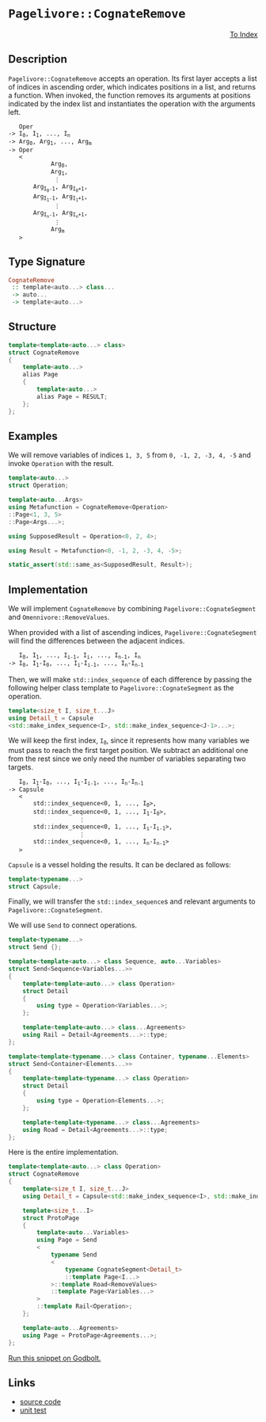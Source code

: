 <!-- Copyright 2024 Feng Mofan
SPDX-License-Identifier: Apache-2.0 -->

# `Pagelivore::CognateRemove`

<p style='text-align: right;'><a href="../../../facilities/metafunctions.md#pagelivore-cognate-remove">To Index</a></p>

## Description

`Pagelivore::CognateRemove` accepts an operation.
Its first layer accepts a list of indices in ascending order, which indicates positions in a list, and returns a function.
When invoked, the function removes its arguments at positions indicated by the index list and instantiates the operation with the arguments left.

<pre><code>   Oper
-> I<sub>0</sub>, I<sub>1</sub>, ..., I<sub>n</sub>
-> Arg<sub>0</sub>, Arg<sub>1</sub>, ..., Arg<sub>m</sub>
-> Oper
   <
            Arg<sub>0</sub>,
            Arg<sub>1</sub>,
             &vellip;
       Arg<sub>I<sub>0</sub>-1</sub>, Arg<sub>I<sub>0</sub>+1</sub>,
       Arg<sub>I<sub>1</sub>-1</sub>, Arg<sub>I<sub>1</sub>+1</sub>,
             &vellip;
       Arg<sub>I<sub>n</sub>-1</sub>, Arg<sub>I<sub>n</sub>+1</sub>,
             &vellip;
            Arg<sub>m</sub>
   ></code></pre>

## Type Signature

```Haskell
CognateRemove
 :: template<auto...> class...
 -> auto...
 -> template<auto...>
```

## Structure

```C++
template<template<auto...> class>
struct CognateRemove
{
    template<auto...>
    alias Page
    {
        template<auto...>
        alias Page = RESULT;
    };
};
```

## Examples

We will remove variables of indices `1, 3, 5` from `0, -1, 2, -3, 4, -5` and invoke `Operation` with the result.

```C++
template<auto...>
struct Operation;

template<auto...Args>
using Metafunction = CognateRemove<Operation>
::Page<1, 3, 5>
::Page<Args...>;

using SupposedResult = Operation<0, 2, 4>;

using Result = Metafunction<0, -1, 2, -3, 4, -5>;

static_assert(std::same_as<SupposedResult, Result>);
```

## Implementation

We will implement `CognateRemove` by combining `Pagelivore::CognateSegment` and `Omennivore::RemoveValues`.

When provided with a list of ascending indices, `Pagelivore::CognateSegment` will find the differences between the adjacent indices.

<pre><code>   I<sub>0</sub>, I<sub>1</sub>, ..., I<sub>i-1</sub>, I<sub>i</sub>, ..., I<sub>n-1</sub>, I<sub>n</sub>
-> I<sub>0</sub>, I<sub>1</sub>-I<sub>0</sub>, ..., I<sub>i</sub>-I<sub>i-1</sub>, ..., I<sub>n</sub>-I<sub>n-1</sub></code></pre>

Then, we will make `std::index_sequence` of each difference by passing the following helper class template to `Pagelivore::CognateSegment` as the operation.

```C++
template<size_t I, size_t...J>
using Detail_t = Capsule
<std::make_index_sequence<I>, std::make_index_sequence<J-1>...>;
```

We will keep the first index, <code>I<sub>0</sub></code>, since it represents how many variables we must pass to reach the first target position.
We subtract an additional one from the rest since we only need the number of variables separating two targets.

<pre><code>   I<sub>0</sub>, I<sub>1</sub>-I<sub>0</sub>, ..., I<sub>i</sub>-I<sub>i-1</sub>, ..., I<sub>n</sub>-I<sub>n-1</sub>
-> Capsule
   <
       std::index_sequence&lt;0, 1, ..., I<sub>0</sub>&gt;,
       std::index_sequence&lt;0, 1, ..., I<sub>1</sub>-I<sub>0</sub>&gt;,
                    &vellip;
       std::index_sequence&lt;0, 1, ..., I<sub>i</sub>-I<sub>i-1</sub>&gt;,
                    &vellip;
       std::index_sequence&lt;0, 1, ..., I<sub>n</sub>-I<sub>n-1</sub>&gt;
   ></code></pre>

`Capsule` is a vessel holding the results. It can be declared as follows:

```C++
template<typename...>
struct Capsule;
```

Finally, we will transfer the `std::index_sequence`s and relevant arguments to `Pagelivore::CognateSegment`.

We will use `Send` to connect operations.

```C++
template<typename...>
struct Send {};

template<template<auto...> class Sequence, auto...Variables>
struct Send<Sequence<Variables...>>
{
    template<template<auto...> class Operation>
    struct Detail
    {
        using type = Operation<Variables...>;
    };

    template<template<auto...> class...Agreements>
    using Rail = Detail<Agreements...>::type;
};

template<template<typename...> class Container, typename...Elements>
struct Send<Container<Elements...>>
{
    template<template<typename...> class Operation>
    struct Detail
    {
        using type = Operation<Elements...>;
    };

    template<template<typename...> class...Agreements>
    using Road = Detail<Agreements...>::type;
};
```

Here is the entire implementation.

```C++
template<template<auto...> class Operation>
struct CognateRemove
{
    template<size_t I, size_t...J>
    using Detail_t = Capsule<std::make_index_sequence<I>, std::make_index_sequence<J-1>...>;

    template<size_t...I>
    struct ProtoPage
    {
        template<auto...Variables>
        using Page = Send
        <
            typename Send
            <
                typename CognateSegment<Detail_t>
                ::template Page<I...>
            >::template Road<RemoveValues>
            ::template Page<Variables...>
        >
        ::template Rail<Operation>;
    };

    template<auto...Agreements>
    using Page = ProtoPage<Agreements...>;
};
```

[Run this snippet on Godbolt.](https://godbolt.org/#z:OYLghAFBqd5QCxAYwPYBMCmBRdBLAF1QCcAaPECAMzwBtMA7AQwFtMQByARg9KtQYEAysib0QXACx8BBAKoBnTAAUAHpwAMvAFYTStJg1DIApACYAQuYukl9ZATwDKjdAGFUtAK4sGIAKwAzKSuADJ4DJgAcj4ARpjEIGb%2BAJykAA6oCoRODB7evgHBmdmOAuGRMSzxiclpdpgOuUIETMQE%2BT5%2BQbaY9mUMLW0EFdFxCUmptq3tnYU9CjMjEWPVE3UAlLaoXsTI7BzmgRHI3lgA1CaBbl6OtIQAnlfYJhoAgkcnZ5iX18iL6CwVGerw%2BZmODFOXguVzcBAe6UwAH0CMQmIQFCD3qCAPQAKgJePO2FUBFcADFiLJzoS8TjQWSWOkDGTYfDEcw2AA6HlYt6LYheBzE0kUqmCS4AdiskoAIlcrNj3ozmUxWdcVSzMLCmLdUDyuc9zqcmAoFOchJgAI5eRj7UjnXVEA0ANTaeCYsXomMCL3eAqFBBFZIY6Epslhlptdu11zdxA9XswCgNIN9oJM0tB5xz501atjbid%2Bp5UUwAHd44nvXzc%2BcvNkjOdlExgD8rrKLdbbZDC2XK%2B7Pd6DQ6q0Pk6n04FFR85QqM%2B98YTzgBZASoIgMB40wn05WYJlanV685jpN8gPCtcMDcCJ7Y6XnRZqvDIY0CRaYVTpYiOk8ANzEW0pQsM96EzeVpylSCZ1xWlm2ITAaFUHcCT3N583VOEEUYVhMAdbIAC9kQIPk0F7dIg2URDkN%2BTtUVteclTeJcCQtBBbgIehULpBkD1VLDi0nP1%2BQY4UhA4gguNjWDF3ggAlA9UH/TA3W8ZMePQzDC3ZXDuV5dN/TEoNFJYZTVKAjTMxlGCFxY%2BCLFNH4iyUTS%2BMPAtj2dHkAEkL2M85TPMtTbR9NwARAEAIiwVQkSUaNe1hHzhL5azs1zbT0pzWEsrrc4cRxc4AHUfgbdsADYNGopC8FUJLnlTSq81Qc5GB8BIC0uSrw0EAAVNo2wITFKsNd48tzarkPq30DR6gh%2BuIQaFFIXK6wK4qfnQKl0jzBAfkiUlHUW9rBFGt5xpzXTOXw1aMpw66DUc5AAGsFqW3La1zZ9HDfcjP0A2g/yIc48HQB5aAgDZcvWqINx%2BAgEDVLqNAkzjwKavBzQiZ9BA9Ml0HOWJtwB0LocKr9USYBxMAJqgqRYXb4f4rVznSNo8LJYgUzJ85eoQTGQfNeJRDK85yx%2Bcs6EBtmXtalTiGJwdzzG3N1oiYGTEq69by3TWNDOusAFojVRqTwJV7LrlunM5rezAhsiknMBHa3zie16BvthRHcs1MLd%2BF5pzsutMuuISeTeYBEIPRghs%2BnMGwiYBm1bdtAk7LBTl0iBQfB2Ftc3J5rkj6O2EEH1sGEyGoaDh9bOY0Oiz1A0fIdcOuQAKX8wVhSClSQuTWEIqi0Mvzi7sYyS4SCIIdBIuisf4p7fZYQ7lLDNnGcQ%2BZzz/Zy/21sKkr61cvXJtq6bK95Jrgbatg0TJZHbc9uORtd8%2B6uuPyZp5Z/Fq9laB9VZH02ttRm5wDpBgGidAgBsLpXTwoA86F11rH1FmfGiF9rhdx/oaG%2BLVgAtSplSM04D8A4xXkAnM614gEHFowPM5YWozCWnA8aH9V4NR5CuUG6B6B2yGkgi6%2BUQHnC2qgHaCN9oUyOsAGBbC8oILYEI%2BB908KPSph7f%2Bcc94bzrN9V874GD/TEEDFqucIZQ39sbX07E0bal0W4V2f8lo%2B3Ui7Khq5eH8Jft7EATsPHIPGu7ARfiAm8l0YHWSQS8w70Es3COUdMAx3LvHE%2BScU5tjomIxotBs4WPzuuQusIS7JLLnHXBzxq5MVnPXD4cllyKWQLsbIKlzguR%2BLSLScTCzt1bmYg0HcHRKOdjyAA8lI4gUZl6Dw3peEySl%2B6WTCsPBesUl6Ty/tPJ8s956j3WRPRK2DtkTL2lMw5%2BwUwGREmlf2mVHGu1QaVU%2BlUOFfy4XgjQzVWoMHag/CqGgXFez1gousby3DfyvlyIFgjHmiPEZIvaECZHQPKaCu6HJEFwo2ifAF4KcFQr1t8whjpkAkPNFIsRmNWiJU8TQ%2B29CGCMOYb49FOZ8UfJ4YCHx2jlrYuPgi8BkDZHyNdiMlR40RkaJeqEj6eivqtB%2BkYkxgNiwgzBpY3KNjsDBjFBGB5niRmBUWRZdSYVTkJGmTGK5hp5XjUitpTJhYQm%2BLcbaFKkTcoOp6U6uVTjPEwrCb7HkEq8pcr4ZgUJbrRkKLTNE7eHl4neS5KUlJFSRJ1kTk2FsWSOw5KzjhHOGrCk3mKcXJJaaK5Vw2DXWCc5a71PssuIs6QFBeG4l09yAkdJqP0rakS8z2lMFbe2mSdlWJEktKGNy%2B5E09sxX27ugYuzTrSvW6JjdG7tyNCaUhVrextwSVyMCsyB0BSnegSMFzCwnptWmG5WY7k9LZM%2BsOR6d0GFIWMxED9chpMHbKe26JaAfUfTEzNjZk66Wyd%2BjqAxYS3vXlvXMEEam5U3a%2BpuyaP2mhtam8pFdcpZuTvJYD2TAOtDoCUitBHhIOpwmh9ddkMNzrZL2mNOHSEeEEOiSIZA8zsYNNgegBGl3iVcLCbjlG%2BOwmE5W9eD7kOXUw5uwT1zjSfvNLB39Ah/0BQo8B0DSm8rEYE4iGDP6Xy6euHJ2j1yal1lQw29DKmVNqf7Rp3DBp8Ox0I/7Uz8lUBMAJnmgzVHy2l183RkAulGN1LgsuXqCJXxiGUBImdGFMPbrmQFJL6QUu0DSztNd8XZ3dq8i1ckeAuakRyz3IMeWCtFdhFVmrqUwMQYydBvNptpI5SnHW0rmXWNvuBq1xYh7gaWnIpeury7GuiEKxIlr1WJtdhm%2B14zpnuvpzsWbQs43atRIzExhuWWTyHcmy1abAh0BXYNBarmYmGvJcW8164l31u3YdI9u9G9bkxO2wx3RnYSQhjDOKWr2EF0/AW6l5b1xfvRdi3a843q52%2Bo%2B6tggDobuhjjSdobE72moGAMwMklpgDlIyyx8ro2Swed3Vpyz8G5vCg8GTgslPykneM43IiJFzj9IFyiQZen6vnDCyBveHX4GYZF7AnkABpNJdZEI2mqxpCAqYzDlXMOVCASvfhuHOB3GtrtTMAAleGMBRBZuDf6v4Og7obJXSHQNDYTXTrDDOfOpNR6ZnNadOwXrYzD3mr34fpGo5F8uyOGOo/R92wKhnrhS5j2UqL1yk8s2t4CW3R20OLkKj5UMr4NKiCZWIBQLV4is1wzTdJTY9arP2ePBKK835PpG9DvSsYM0Kol3nrATKStF5ifzvAxE7fC6nyRMXqPB3D8YEPXZI8Yrt5mUlZ3CmjNivl3P0XyvVe5nV14TX5pte8l1/rw3xvTfm88aZqXdu83aaswwbfpvXfu%2BYsIoH5mPWEmGo7GEe%2BWb2COEKO%2B2eMWCeA%2B9qMWPqpG4WbgL%2BheDajmp2jaXuR4IBMO3mNGvmaSpma4tAIWu2y%2Bn%2BEWmeceMBKOg24%2BxOHO5OmAfcnSu4XauBcI522GtiTO5w7%2BrOZ6EuzBBYbBvOLmPeCuQuBEh%2BiuncxBkGkuQGdAr%2Bu2Laba4E1ww8LATAz0yIaym%2BmyEKzwM8c8IAuh%2BhSIhhGyRybgLuXAHyBOf%2BGUB%2B0%2B8hkKuUg61Et4Qee%2BhqPBDOt6J%2BCcShQe2Soeni%2B84Gqi4ekRMR400RwiwiRqohFOmAVOscsIaBIRyROenUfhWy9mnijmvo%2BRj8gWwWsIbBA8fmCReU5RPwhRbgiGxR9RuRjRKeKBghjux2MunurhPe7cfu6aRGYRqc2SPhRAzRIxf2fRtSjBtISxyx6ExOvUyYQ0GWE6yxSx6EGY4IXw0IacNwdwjwqUZWXB2Wwhy6PR1mG6gR3mi0dRJBQGVAXgkIAw2SaRrBJqsItxVBIkkUzRXADowQ5w/gfIQJqcJSTxv%2BjapmQgXg6QJQNMikmhQYb%2BLOjubgGgDoZgDokgzh8JShaJ7aGJu2K4rx7xTQ1mOJDohsIJ5w%2BJ5whsYJ0gLJEJA2dkBiyASIDe7QEAw8CgeEfJYUiJyJWQqJyYZJDopJeSzwtaHAWwtAnA/gvAfgHAWgpAqAnATilg1gT4Owew7Y4IPApABAmgSpWwz0AQZgXIkoZgkgAAHE6f4BoCkP4GYBoOVE6cECqRwJILwCwBIBoLiRqVqTqRwLwN7LiRaZqUqaQHALADAIgCADsAQOkLcOQJQGgEyHQAkFEHhJwKoE6eVIbOVJIOcMAMgG%2BFIFyGYLwDTIQCQKDHoPwIICIGIOwFIDIIIIoCoOoPGaQLoCCeWGiOkJwDwMqaqeqZadqZwGMrcJmUGKgFQOcCWWWRWVWTWecHWWYOcBAB4HmfQL%2BEcFwBsLwHGVoFsBAEgLmfliedmRAPefmYkMAFIPiTQHkgkN7BALEHObEBEG0A8JObwIBcwArGMrENoI0HGWabmeUmMgwLQCBUOVgLEF4MAEWLQLQN7NwLwFgLoUYOIGhZrk0CpHhVqV%2BI0LcAcGaerH0HOfcLEGiArB4FgHOaiHgMGfhaQPLLEJKYBkRcAPcEYJaVsFQAYMAAoC6HgBWLBhqWae2cIItt2dIMpf2WoHOSOfoIYMYNYNYPoHgLEN7JAFsBIgMHhYbACB2KYPqZYF6bwOZMQAmFgKZZDL0P0LkC4KGHMH4CCWECsFUDUHoCUDkAIH5aFVkOFQwKMMFRMCCQ0DSYMEsJFYlX0LBc0EsHFeMIkIlalZ4F0HoM%2BO0DlWsHlVsDXrsPsBINORwGqaQOGU5ZwOuaWeWZWdWbWZIPWQebgM2aeaaReeaeJVsHtMFhMB5TaZIIEFyCkIEJKJIBoJII6ZVBoP4OVGkP6YGaQMGYEFwFyOVFwD6SkE6Udf4JIFwKkIEOVI1XOZGdGSALGeJYmSmbeWmUuVmRQM%2BagMeQWUWRwG0CwP%2BJKIbEwJ5k2FwCkFyPtVRfgEQK5W2bIJ2eID2RpUoFpUOboPiWOcOqBXVQ1U1fORwIuRmbcOcKuUdEDSDWDSaBDVDTDQeUeQ%2BQkJcOCGYENVeQmW9S%2BY%2BV9TzRMIDcDYbLTe%2BSkFwLiV%2BZzL%2Bf%2BUOeBcBaBaQHLZBdBbBQrQhbHEhShXOehZhdhbhQrYRXpSRVqfgIhORcmHOdRc0mSArQxf6VqcxaxQ8OxQcFqVxTxWafxYJQeEbUnM9ZJa2DJXJeWApQrcpcjWpb2fIOjYOVqVjbpWJXZVYJYEZSZfAOZZRLkFZTZenEndYI5dqfLK5RbWZZ5Zlc4BAK4GlSEKGGVSFSCWFQMNXY3bkHXQlWXclUMLMIVYUOlV5QIF3csJULlcVQVQUP5dMMMG3RVdsNVd2fjbOUOZGZTULTTQYHTdDVyF8hAH1fDazXtRzSNaQGNVgIkB5VtUGSAIEFDUtZKKkJKJKIEMtZIBWSCYTfdbYI9cNfGTea9UgOmcuU%2BfzcQIWWwJwIDVuSwAoP%2BG%2BP%2BJDVyFqIsI2XDS2XPCCeHapRIOpbIJpbHToFfaQDjROfhQvbdUvQuR9SuWuRA5WVAzA%2BcHA1DYg0GIeT9czQNYEIEIfT/YmXeWw6%2BUA/wyef4sgMiUiIw0iMw3ycQCwBWXwHQFLZQDLVqUrahWaao1BTBQ4GrT9YhchahSbZgBhVhWIPrbxYbcRa7QRWRY4BRZbaoDRTbbxXbUxcZU7S7ZxQmB7bwF7UoEJb7WJTwwHdJbJfJRyGHUjZg6jTgzHdpQQ%2BvfpfZTYMxe5RnZZZwDiBFHnQ5RGUXaDCXR5UlQMD5e4D3RPYFcPeVVFaULkM3dFQMNPcVRlZ3WPUVX3eXSlVPUFSPflcMNXSVUPasPXZVUaTVeefoDOWQxGS1TQ%2BcHQ7A/A8w71Sgxw%2BeZeUfSfRNXVdtcGWYFDZw/4G6RdaGZw5KD6VM81VGZ/U9T/daSAJIJKPWXfVwFICkLfXNVwJKBMxwIEIvdM1c5zTWt8w2Rc0Tes7c3xT%2Bd5ZIEAA%3D%3D%3D)

## Links

- [source code](../../../../conceptrodon/descend/descend/pagelivore/cognate_remove.hpp)
- [unit test](../../../../tests/unit/metafunctions/pagelivore/cognate_remove.test.hpp)

